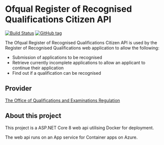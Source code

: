 # Ofqual Register of Recognised Qualifications Citizen API

[![Build Status](https://ofqual.visualstudio.com/Ofqual%20IM/_apis/build/status%2Fofqual-recognition-citizen-api?branchName=main)](https://ofqual.visualstudio.com/Ofqual%20IM/_build/latest?definitionId=395&branchName=main)
[![GitHub tag](https://img.shields.io/github/tag/OfqualGovUK/ofqual-recognition-citizen-api.svg)](https://github.com/OfqualGovUK/ofqual-recognition-citizen-api/releases)

The Ofqual Register of Recognised Qualifications Citizen API is used by the Register of Recognised Qualifications web application to allow the following:

- Submission of applications to be recognised 
- Retrieve currently incomplete applications to allow an applicant to continue their application
- Find out if a qualification can be recognised

## Provider 
[The Office of Qualifications and Examinations Regulation](https://www.gov.uk/government/organisations/ofqual)

## About this project
This project is a ASP.NET Core 8 web api utilising Docker for deployment. 

The web api runs on an App service for Container apps on Azure.

